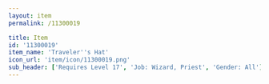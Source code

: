 ```yaml
---
layout: item
permalink: /11300019

title: Item
id: '11300019'
item_name: 'Traveler''s Hat'
icon_url: 'item/icon/11300019.png'
sub_header: ['Requires Level 17', 'Job: Wizard, Priest', 'Gender: All']
---
```


